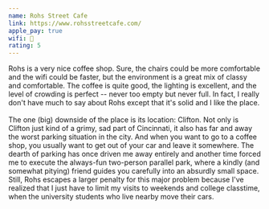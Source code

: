 ```yaml
---
name: Rohs Street Cafe
link: https://www.rohsstreetcafe.com/
apple_pay: true
wifi: 🙁
rating: 5
---
```


Rohs is a very nice coffee shop.
Sure, the chairs could be more comfortable and the wifi could be faster, but the environment is a great mix of classy and comfortable.
The coffee is quite good, the lighting is excellent, and the level of crowding is perfect -- never too empty but never full.
In fact, I really don't have much to say about Rohs except that it's solid and I like the place.
<br><br>
The one (big) downside of the place is its location: Clifton.
Not only is Clifton just kind of a grimy, sad part of Cincinnati, it also has far and away the worst parking situation in the city.
And when you want to go to a coffee shop, you usually want to get out of your car and leave it somewhere.
The dearth of parking has once driven me away entirely and another time forced me to execute the always-fun two-person parallel park, where a kindly (and somewhat pitying) friend guides you carefully into an absurdly small space.
Still, Rohs escapes a larger penalty for this major problem because I've realized that I just have to limit my visits to weekends and college classtime, when the university students who live nearby move their cars.
